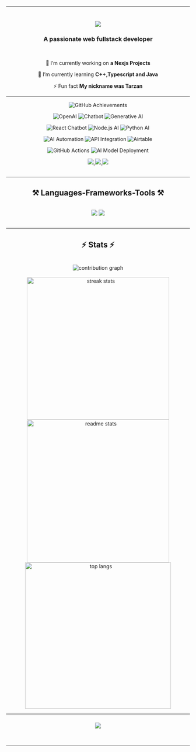 <hr/>

<h1 align="center">
    <img src="https://readme-typing-svg.herokuapp.com/?font=Righteous&size=35&center=true&vCenter=true&width=500&height=70&duration=4000&lines=Hi+There!+👋;+I'm+Dark+Moon!;" />
</h1>

<h3 align="center">A passionate web fullstack developer</h3>

<br/>

<div align="center">
 
 🔭 I’m currently working on **a Nexjs Projects**
 
 🌱 I’m currently learning **C++,Typescript and Java**

 ⚡ Fun fact **My nickname was Tarzan**
 
</div>

<hr/>
<div align="center">
    
![GitHub Achievements](https://img.shields.io/badge/GitHub-Achievements-blue?style=for-the-badge&logo=github)

</div>
<div align="center">

![OpenAI](https://img.shields.io/badge/OpenAI-GPT--4-00A67E?style=for-the-badge&logo=openai&logoColor=white)
![Chatbot](https://img.shields.io/badge/AI%20Chatbot-Enabled-FF6F00?style=for-the-badge&logo=chatbot&logoColor=white)
![Generative AI](https://img.shields.io/badge/Generative%20AI-Powered-8A2BE2?style=for-the-badge&logo=openai&logoColor=white)
</div>

<div align="center">
    
![React Chatbot](https://img.shields.io/badge/React%20Chatbot-Built%20with%20React-blue?style=for-the-badge&logo=react)
![Node.js AI](https://img.shields.io/badge/Node.js%20AI-Backend%20Processing-brightgreen?style=for-the-badge&logo=nodedotjs)
![Python AI](https://img.shields.io/badge/Python%20AI-Machine%20Learning-FFD43B?style=for-the-badge&logo=python&logoColor=blue) 
</div>

<div align="center">

![AI Automation](https://img.shields.io/badge/AI%20Automation-Enabled-FF4081?style=for-the-badge&logo=automation&logoColor=white)
![API Integration](https://img.shields.io/badge/API%20Integration-Seamless-orange?style=for-the-badge&logo=api&logoColor=white)
![Airtable](https://img.shields.io/badge/Airtable-Automation-yellow?style=for-the-badge&logo=airtable&logoColor=black) 
</div>


<div align="center">

![GitHub Actions](https://img.shields.io/badge/GitHub%20Actions-CI%2FCD-2088FF?style=for-the-badge&logo=githubactions&logoColor=white)
![AI Model Deployment](https://img.shields.io/badge/AI%20Model%20Deployment-Docker%20%7C%20Kubernetes-blue?style=for-the-badge&logo=docker&logoColor=white)
</div>


<div align="center"> 
  <a href="mailto:dark810moon@gmail.com">
    <img src="https://img.shields.io/badge/Gmail-333333?style=for-the-badge&logo=gmail&logoColor=red" />
  </a>
  <a href="https://linkedin.com/in/darkmoon" target="_blank">
    <img src="https://img.shields.io/badge/LinkedIn-0077B5?style=for-the-badge&logo=linkedin&logoColor=white" target="_blank" />
  </a>
  <a href="https://darkmoonportfolio.vercel.app" target="_blank">
     <img src="https://img.shields.io/badge/Portfolio-FF5722?style=for-the-badge&logo=todoist&logoColor=white" target="_blank" /> <!-- sqlite, safari, google-chrome are other good icon options -->
  </a>
</div>
<br/>
<img align="center" scr="https://komarev.com/ghpvc/?username=darkmoon810&color=blue" />
 <hr/>
 
<h2 align="center">⚒️ Languages-Frameworks-Tools ⚒️</h2>
<br/>
<div align="center">
    <img src="https://skillicons.dev/icons?i=react,bootstrap,mui,html,css,vscode,github,figma,tailwind,git,r" />
    <img src="https://skillicons.dev/icons?i=nodejs,python,chatgpt,javascript,typescript,express,firebase,mongodb,java,nextjs,mysql" /><br>
</div>

<br/>
<hr/>

<h2 align="center">⚡ Stats ⚡</h2>
<br>
<div align="center">
<img  src="https://raw.githubusercontent.com/darkmoon810/darkmoon810/output/github-contribution-grid-snake.svg" alt="contribution graph" />
</div>
<br/>
<div align=center>
  <img width=390 src="https://github-readme-streak-stats-salesp07.vercel.app/?user=darkmoon810&count_private=true&theme=react&border_radius=10" alt="streak stats"/>
  <img width=390 src="https://github-readme-stats-salesp07.vercel.app/api?username=darkmoon810&count_private=true&show_icons=true&theme=react&rank_icon=github&border_radius=10" alt="readme stats" />
  <br/>
  <img width=400 src="https://github-readme-stats.vercel.app/api/top-langs/?username=darkmoon810&layout=compact&theme=react&count_private=true" alt="top langs" />
</div>

<hr/>


<h3 align="center">
    <img src="https://readme-typing-svg.herokuapp.com/?font=Righteous&size=25&center=true&vCenter=true&width=500&height=70&duration=4000&lines=Thanks+for+visiting!+✌️;+Shoot+me+a+message!;I'm+always+down+to+collab+:)">
</h3>

<br/>
<hr/>

